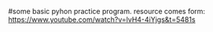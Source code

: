 #some basic pyhon practice program.
resource comes form: https://www.youtube.com/watch?v=lvH4-4iYjgs&t=5481s
